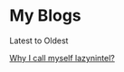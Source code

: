 
My Blogs
========
Latest to Oldest

[Why I call myself lazynintel?][1]

[1]:<lazynintel.html> "Why I call myself lazynintel?"


<!--
##[Blog 2][blog2]
[blog2]:<blog2.html> "blog 1"
-->




